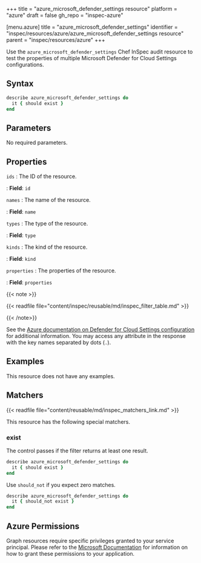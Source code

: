 +++
title = "azure_microsoft_defender_settings resource"
platform = "azure"
draft = false
gh_repo = "inspec-azure"

[menu.azure]
title = "azure_microsoft_defender_settings"
identifier = "inspec/resources/azure/azure_microsoft_defender_settings resource"
parent = "inspec/resources/azure"
+++

Use the `azure_microsoft_defender_settings` Chef InSpec audit resource to test the properties of multiple Microsoft Defender for Cloud Settings configurations.

## Syntax

```ruby
describe azure_microsoft_defender_settings do
  it { should exist }
end
```

## Parameters

No required parameters.

## Properties

`ids`
: The ID of the resource.

: **Field**: `id`

`names`
: The name of the resource.

: **Field**: `name`

`types`
: The type of the resource.

: **Field**: `type`

`kinds`
: The kind of the resource.

: **Field**: `kind`

`properties`
: The properties of the resource.

: **Field**: `properties`

{{< note >}}

{{< readfile file="content/inspec/reusable/md/inspec_filter_table.md" >}}

{{< /note>}}

See the [Azure documentation on Defender for Cloud Settings configuration](https://learn.microsoft.com/en-us/rest/api/defenderforcloud/settings/list?tabs=HTTP) for additional information. You may access any attribute in the response with the key names separated by dots (`.`).

## Examples

This resource does not have any examples.

## Matchers

{{< readfile file="content/reusable/md/inspec_matchers_link.md" >}}

This resource has the following special matchers.

### exist

The control passes if the filter returns at least one result.

```ruby
describe azure_microsoft_defender_settings do
  it { should exist }
end
```

Use `should_not` if you expect zero matches.

```ruby
describe azure_microsoft_defender_settings do
  it { should_not exist }
end
```

## Azure Permissions

Graph resources require specific privileges granted to your service principal. Please refer to the [Microsoft Documentation](https://docs.microsoft.com/en-us/azure/active-directory/develop/active-directory-integrating-applications#updating-an-application) for information on how to grant these permissions to your application.
